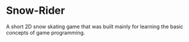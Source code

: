 # Snow-Rider
A short 2D snow skating game that was built mainly for learning the basic concepts of game programming.
